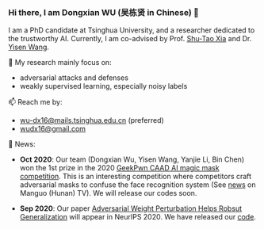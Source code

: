 ### Hi there, I am Dongxian WU (吴栋贤 in Chinese) 👋

I am a PhD candidate at Tsinghua University, and a researcher dedicated to the trustworthy AI. Currently, I am co-advised by Prof. [Shu-Tao Xia](https://scholar.google.com/citations?user=koAXTXgAAAAJ&hl=en) and Dr. [Yisen Wang](https://sites.google.com/site/csyisenwang/).

🔭 My research mainly focus on:
- adversarial attacks and defenses
- weakly supervised learning, especially noisy labels

📫 Reach me by:
- wu-dx16@mails.tsinghua.edu.cn (preferred)
- wudx16@gmail.com


💬 News:

- **Oct 2020**: Our team (Dongxian Wu, Yisen Wang, Yanjie Li, Bin Chen) won the 1st prize in the 2020 [GeekPwn CAAD AI magic mask competition](http://hof.geekpwn.org/zh/index.html). This is an interesting competition where competitors craft adversarial masks to confuse the face recognition system (See [news](https://www.mgtv.com/b/334872/10358357.html?fpa=se&lastp=so_result) on Manguo (Hunan) TV). We will release our codes soon.

- **Sep 2020**: Our paper [Adversarial Weight Perturbation Helps Robsut Generalization](https://arxiv.org/abs/2004.05884) will appear in NeurIPS 2020. We have released our [code](https://github.com/csdongxian/AWP).
